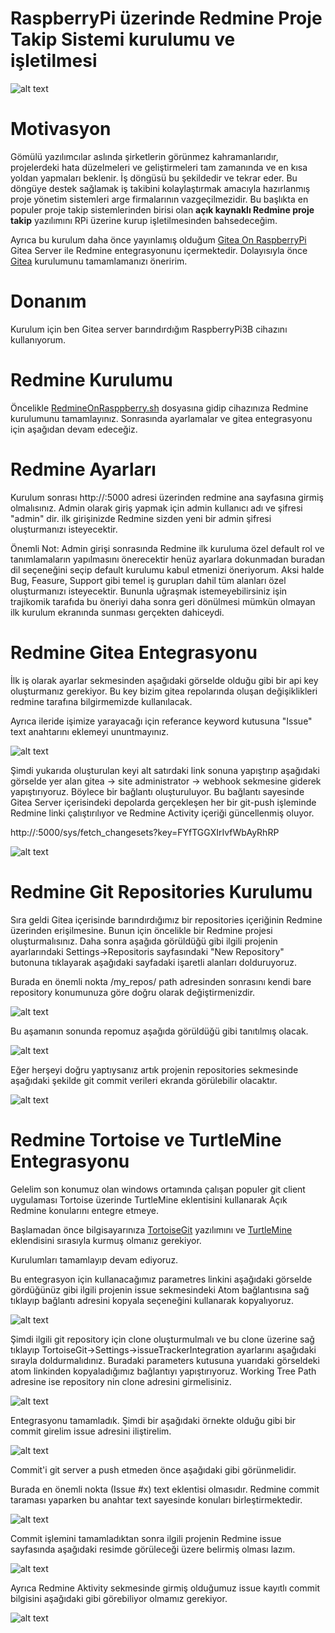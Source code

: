 # RaspberryPi üzerinde Redmine Proje Takip Sistemi kurulumu ve işletilmesi



![alt text](img/info1.jpg)



# Motivasyon

Gömülü yazılımcılar aslında şirketlerin görünmez kahramanlarıdır, projelerdeki hata düzelmeleri ve geliştirmeleri tam zamanında ve en kısa yoldan yapmaları beklenir. İş döngüsü bu şekildedir ve tekrar eder. Bu döngüye destek sağlamak iş takibini kolaylaştırmak amacıyla hazırlanmış proje yönetim sistemleri arge firmalarının vazgeçilmezidir. Bu başlıkta en populer proje takip sistemlerinden birisi olan **açık kaynaklı Redmine proje takip** yazılımını RPi üzerine kurup işletilmesinden bahsedeceğim.

Ayrıca bu kurulum daha önce yayınlamış olduğum [Gitea On RaspberryPi](https://github.com/coskunergan/gitea_on_raspberry) Gitea Server ile Redmine entegrasyonunu içermektedir. Dolayısıyla önce [Gitea](https://github.com/coskunergan/gitea_on_raspberry) kurulumunu tamamlamanızı öneririm.

# Donanım

Kurulum için ben Gitea server barındırdığım RaspberryPi3B cihazını kullanıyorum. 

# Redmine Kurulumu

Öncelikle [RedmineOnRasppberry.sh](https://github.com/coskunergan/redmine_on_raspberry/blob/main/RedmineOnRaspberry.sh) dosyasına gidip cihazınıza Redmine kurulumunu tamamlayınız. Sonrasında ayarlamalar ve gitea entegrasyonu için aşağıdan devam edeceğiz.

# Redmine Ayarları

Kurulum sonrası http://<localhost>:5000 adresi üzerinden redmine ana sayfasına girmiş olmalısınız. Admin olarak giriş yapmak için admin kullanıcı adı ve şifresi "admin" dir. ilk girişinizde Redmine sizden yeni bir admin şifresi oluşturmanızı isteyecektir. 
  
Önemli Not: Admin girişi sonrasında Redmine ilk kuruluma özel default rol ve tanımlamaların yapılmasını önerecektir henüz ayarlara dokunmadan buradan dil seçeneğini seçip default kurulumu kabul etmenizi öneriyorum. Aksi halde Bug, Feasure, Support gibi temel iş gurupları dahil tüm alanları özel oluşturmanızı isteyecektir. Bununla uğraşmak istemeyebilirsiniz işin trajikomik tarafıda bu öneriyi daha sonra geri dönülmesi mümkün olmayan ilk kurulum ekranında sunması gerçekten dahiceydi.
  
# Redmine Gitea Entegrasyonu
  
İlk iş olarak ayarlar sekmesinden aşağıdaki görselde olduğu gibi bir api key oluşturmanız gerekiyor. Bu key bizim gitea repolarında oluşan değişiklikleri redmine tarafına bilgirmemizde kullanılacak.
  
Ayrıca ileride işimize yarayacağı için referance keyword kutusuna "Issue" text anahtarını eklemeyi ununtmayınız.
  
  
  
 ![alt text](img/api_key_info.png) 
  
  
  
  Şimdi yukarıda oluşturulan keyi alt satırdaki link sonuna yapıştırıp aşağıdaki görselde yer alan gitea -> site administrator -> webhook sekmesine giderek yapıştırıyoruz. Böylece bir bağlantı oluşturuluyor. Bu bağlantı sayesinde Gitea Server içerisindeki depolarda gerçekleşen her bir git-push işleminde Redmine linki çalıştırılıyor ve Redmine Activity içeriği güncellenmiş oluyor.
  
  http://<localip>:5000/sys/fetch_changesets?key=FYfTGGXIrIvfWbAyRhRP
  
 
  
  ![alt text](img/gitea_hook_info.png) 
  

  
  # Redmine Git Repositories Kurulumu
  
  Sıra geldi Gitea içerisinde barındırdığımız bir repositories içeriğinin Redmine üzerinden erişilmesine. Bunun için öncelikle bir Redmine projesi oluşturmalısınız. Daha sonra aşağıda görüldüğü gibi ilgili projenin ayarlarındaki Settings->Repositoris sayfasındaki "New Repository" butonuna tıklayarak aşağıdaki sayfadaki işaretli alanları dolduruyoruz.
  
  Burada en önemli nokta /my_repos/ path adresinden sonrasını kendi bare repository konumunuza göre doğru olarak değiştirmenizdir.
  
 
  
  ![alt text](img/git_set_info.png) 
  
  
  
  Bu aşamanın sonunda repomuz aşağıda görüldüğü gibi tanıtılmış olacak.
  
  
   ![alt text](img/repo_info.png) 
  
  
  Eğer herşeyi doğru yaptıysanız artık projenin repositories sekmesinde aşağıdaki şekilde git commit verileri ekranda görülebilir olacaktır.
  
  
  
  ![alt text](img/commit_info.png) 
  

  
  # Redmine Tortoise ve TurtleMine Entegrasyonu
  
  Gelelim son konumuz olan windows ortamında çalışan populer git client uygulaması Tortoise üzerinde TurtleMine eklentisini kullanarak Açık Redmine konularını entegre etmeye.
  
  Başlamadan önce bilgisayarınıza [TortoiseGit](https://tortoisegit.org) yazılımını ve [TurtleMine](https://code.google.com/archive/p/turtlemine/downloads) eklendisini sırasıyla kurmuş olmanız gerekiyor. 
  
  Kurulumları tamamlayıp devam ediyoruz.
  
  Bu entegrasyon için kullanacağımız parametres linkini aşağıdaki görselde gördüğünüz gibi ilgili projenin issue sekmesindeki Atom bağlantısına sağ tıklayıp bağlantı adresini kopyala seçeneğini kullanarak kopyalıyoruz.
  
  
  
  ![alt text](img/atom_info.png) 
  
  
  
  Şimdi ilgili git repository için clone oluşturmulmalı ve bu clone üzerine sağ tıklayıp TortoiseGit->Settings->issueTrackerIntegration ayarlarını aşağıdaki sırayla doldurmalıdınız. Buradaki parameters kutusuna yuarıdaki görseldeki atom linkinden kopyaladığımız bağlantıyı yapıştırıyoruz. Working Tree Path adresine ise repository nin clone adresini girmelisiniz. 
  
  
  
  ![alt text](img/turtlemine_info.png) 
  
  
  
  Entegrasyonu tamamladık. Şimdi bir aşağıdaki örnekte olduğu gibi bir commit girelim issue adresini iliştirelim.
  
  
  
  ![alt text](img/commit_issue.png)
  
  
  
  Commit'i git server a push etmeden önce aşağıdaki gibi görünmelidir.
  
  Burada en önemli nokta (Issue #x) text eklentisi olmasıdır. Redmine commit taraması yaparken bu anahtar text sayesinde konuları birleştirmektedir.
  
  
  
  ![alt text](img/commit_issue2.png)
  
  
  Commit işlemini tamamladıktan sonra ilgili projenin Redmine issue sayfasında aşağıdaki resimde görüleceği üzere belirmiş olması lazım.
  
  
  ![alt text](img/issue_commit_info.png)
  
  Ayrıca Redmine Aktivity sekmesinde girmiş olduğumuz issue kayıtlı commit bilgisini aşağıdaki gibi görebiliyor olmamız gerekiyor.
  
  ![alt text](img/Activity_info.png)
  
  
  
  
